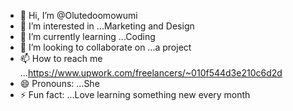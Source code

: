 - 👋 Hi, I’m @Olutedoomowumi
- 👀 I’m interested in ...Marketing and Design
- 🌱 I’m currently learning ...Coding
- 💞️ I’m looking to collaborate on ...a project
- 📫 How to reach me ...https://www.upwork.com/freelancers/~010f544d3e210c6d2d
- 😄 Pronouns: ...She
- ⚡ Fun fact: ...Love learning something new every month

<!---
Olutedoomowumi/Olutedoomowumi is a ✨ special ✨ repository because its `README.md` (this file) appears on your GitHub profile.
You can click the Preview link to take a look at your changes.
--->
